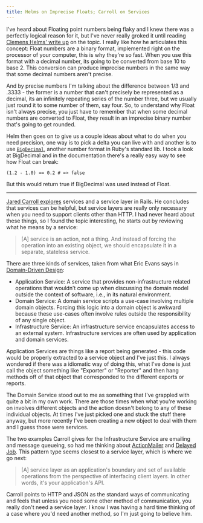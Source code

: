 ```yaml
---
title: Helms on Imprecise Floats; Carroll on Services
---
```


I've heard about Floating point numbers being flaky and I knew there was a perfectly logical reason for it, but I've never really groked it until reading [Clemens Helms' write up](http://www.rails-troubles.com/2011/12/ruby-float-quirks.html) on the topic. I really like how he articulates this concept: Float numbers are a binary format, implemented right on the processor of your computer, this is why they're so fast. When you use this format with a decimal number, its going to be converted from base 10 to base 2. This conversion can produce imprecise numbers in the same way that some decimal numbers aren't precise.

And by precise numbers I'm talking about the difference between 1/3 and .3333 - the former is a number that can't precisely be represented as a decimal, its an infinitely repeating series of the number three, but we usually just round it to some number of them, say four. So, to understand why Float isn't always precise, you just have to remember that when some decimal numbers are converted to Float, they result in an imprecise binary number that's going to get rounded.

Helm then goes on to give us a couple ideas about what to do when you need precision, one way is to pick a delta you can live with and another is to use [`BigDecimal`](http://www.ruby-doc.org/stdlib-1.9.3/libdoc/bigdecimal/rdoc/BigDecimal.html), another number format in Ruby's standard lib. I took a look at BigDecimal and in the documentation there's a really easy way to see how Float can break:

	(1.2 - 1.0) == 0.2 # => false

But this would return true if BigDecimal was used instead of Float.

---

[Jared Carroll explores](http://blog.carbonfive.com/2012/01/10/does-my-rails-app-need-a-service-layer/) services and a service layer in Rails. He concludes that services can be helpful, but service layers are really only necessary when you need to support clients other than HTTP. I had never heard about these things, so I found the topic interesting, he starts out by reviewing what he means by a service:

> \[A\] service is an action, not a thing. And instead of forcing the operation into an existing object, we should encapsulate it in a separate, stateless service.

There are three kinds of services, taken from what Eric Evans says in [Domain-Driven Design](http://domaindrivendesign.org/books/evans_2003):

* Application Service: A service that provides non-infrastructure related operations that wouldn’t come up when discussing the domain model outside the context of software, i.e., in its natural environment.
* Domain Service: A domain service scripts a use-case involving multiple domain objects. Forcing this logic into a domain object is awkward because these use-cases often involve rules outside the responsibility of any single object.
* Infrastructure Service: An infrastructure service encapsulates access to an external system. Infrastructure services are often used by application and domain services.

Application Services are things like a report being generated - this code would be properly extracted to a service object and I've just this. I always wondered if there was a idiomatic way of doing this, what I've done is just call the object something like "Exporter" or "Reporter" and then hang methods off of that object that corresponded to the different exports or reports.

The Domain Service stood out to me as something that I've grappled with quite a bit in my own work. There are those times when what you're working on involves different objects and the action doesn't belong to any of these individual objects. At times I've just picked one and stuck the stuff there anyway, but more recently I've been creating a new object to deal with them and I guess those were services.

The two examples Carroll gives for the Infrastructure Service are emailing and message queueing, so had me thinking about [ActionMailer](http://guides.rubyonrails.org/action_mailer_basics.html) and [Delayed Job](https://github.com/collectiveidea/delayed_job). This pattern type seems closest to a service layer, which is where we go next:

> \[A\] service layer as an application's boundary and set of available operations from the perspective of interfacing client layers. In other words, it's your application's API.

Carroll points to HTTP and JSON as the standard ways of communicating and feels that unless you need some other method of communication, you really don't need a service layer. I know I was having a hard time thinking of a case where you'd need another method, so I'm just going to believe him.
